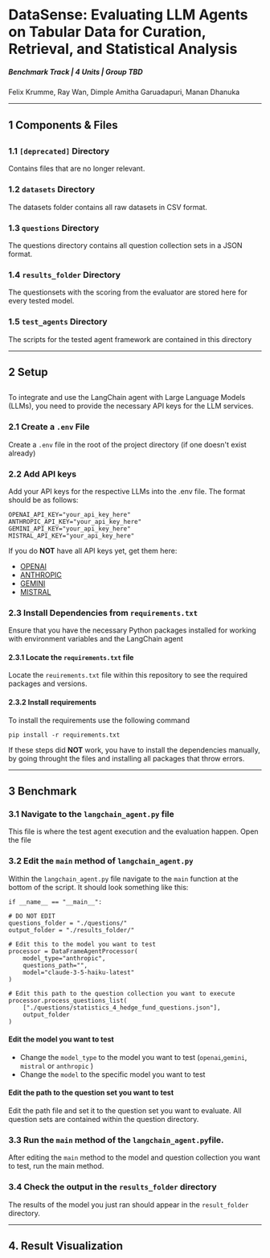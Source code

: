 # DataSense: Evaluating LLM Agents on Tabular Data for Curation, Retrieval, and Statistical Analysis

##### Benchmark Track | 4 Units | Group TBD

Felix Krumme, Ray Wan, Dimple Amitha Garuadapuri, Manan Dhanuka

-------------

## 1 Components & Files
##
### 1.1 `[deprecated]` Directory

Contains files that are no longer relevant.

### 1.2 `datasets` Directory

The datasets folder contains all raw datasets in CSV format.

### 1.3 `questions` Directory

The questions directory contains all question collection sets in a JSON format.

### 1.4 `results_folder` Directory

The questionsets with the scoring from the evaluator are stored here for every tested model.

### 1.5 `test_agents` Directory

The scripts for the tested agent framework are contained in this directory

---------------

## 2 Setup
##
To integrate and use the LangChain agent with Large Language Models (LLMs), you need to provide the necessary API keys for the LLM services.

### 2.1 Create a `.env` File

Create a `.env` file in the root of the project directory (if one doesn't exist already)

### 2.2 Add API keys 
Add your API keys for the respective LLMs into the .env file. The format should be as follows:

    OPENAI_API_KEY="your_api_key_here"
    ANTHROPIC_API_KEY="your_api_key_here"
    GEMINI_API_KEY="your_api_key_here"
    MISTRAL_API_KEY="your_api_key_here"

If you do **NOT** have all API keys yet, get them here:

- [OPENAI](https://platform.openai.com/docs/overview)
- [ANTHROPIC](https://console.anthropic.com/login?selectAccount=true&returnTo=%2Fsettings%2Fkeys%3F)
- [GEMINI](https://ai.google.dev/gemini-api/docs/api-key)
- [MISTRAL](https://auth.mistral.ai/ui/login?flow=1be720ed-8a74-4e25-8034-4c837cc6e28e)

### 2.3 Install Dependencies from `requirements.txt`

Ensure that you have the necessary Python packages installed for working with environment variables and the LangChain agent

#### 2.3.1 Locate the `requirements.txt` file 

Locate the `reuirements.txt` file within this repository to see the required packages and versions.

#### 2.3.2 Install requirements

To install the requirements use the following command

    pip install -r requirements.txt

If these steps did **NOT** work, you have to install the dependencies manually, by going throught the files and installing all packages that throw errors.

---

## 3 Benchmark

### 3.1 Navigate to the `langchain_agent.py` file

This file is where the test agent execution and the evaluation happen. Open the file

### 3.2 Edit the `main` method of `langchain_agent.py`

Within the `langchain_agent.py` file navigate to the `main` function at the bottom of the script.
It should look something like this:

    if __name__ == "__main__":
    
    # DO NOT EDIT
    questions_folder = "./questions/" 
    output_folder = "./results_folder/"

    # Edit this to the model you want to test
    processor = DataFrameAgentProcessor(
        model_type="anthropic",
        questions_path="",
        model="claude-3-5-haiku-latest"          
    )

    # Edit this path to the question collection you want to execute
    processor.process_questions_list(
        ["./questions/statistics_4_hedge_fund_questions.json"],
        output_folder
    )

#### Edit the model you want to test 

- Change the `model_type` to the model you want to test (`openai`,`gemini`, `mistral` or `anthropic` )
- Change the `model` to the specific model you want to test

#### Edit the path to the question set you want to test

Edit the path file and set it to the question set you want to evaluate. All question sets are contained within the question directory.

### 3.3 Run the `main` method of the `langchain_agent.py`file.

After editing the `main` method to the model and question collection you want to test, run the main method.

### 3.4 Check the output in the `results_folder` directory

The results of the model you just ran should appear in the `result_folder` directory.

---

## 4. Result Visualization